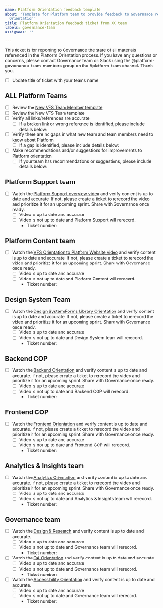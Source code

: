 ```yaml
---
name: Platform Orientation feedback template
about: 'Template for Platform team to provide feedback to Governance re: Platform
  Orientation'
title: Platform Orientation feedback ticket from XX team
labels: governance-team
assignees: ''

---
```


This ticket is for reporting to Governance the state of all materials referenced in the Platform Orientation process. If you have any questions or concerns, please contact Governance team on Slack using the @platform-governance-team-members group on the #platform-team channel. Thank you. 

- [ ] Update title of ticket with your teams name

## ALL Platform Teams
- [ ] Review the [New VFS Team Member template](https://github.com/department-of-veterans-affairs/va.gov-team/edit/master/.github/ISSUE_TEMPLATE/orientation-feedback.md)
- [ ] Review the [New VFS Team template](https://github.com/department-of-veterans-affairs/va.gov-team/issues/new?assignees=&labels=platform-orientation%2C+new-vfs-team%2C+platform-tech-team-support&projects=&template=new-vfs-team.md&title=New+VFS+Team+%5BInsert+team+name+here%5D)
- [ ] Verify all links/references are accurate
   - [ ] If a broken link or wrong reference is identified, please include details below:
- [ ] Verify there are no gaps in what new team and team members need to know about Platform
   - [ ] If a gap is identified, please include details below:
- [ ] Make recommendations and/or suggestions for improvements to Platform orientation
   - [ ] If your team has recommendations or suggestions, please include details below:

## Platform Support team
- [ ] Watch the [Platform Support overview video](https://www.youtube.com/watch?v=iwIQU4XepNQ) and verify content is up to date and accurate. If not, please create a ticket to rerecord the video and prioritize it for an upcoming sprint. Share with Governance once ready.
   - [ ] Video is up to date and accurate
   - [ ] Video is not up to date and Platform Support will rerecord.
     - Ticket number:

## Platform Content team
- [ ] Watch the [VFS Orientation to Platform Website video](https://www.youtube.com/watch?v=yzl6nyLmqkA) and verify content is up to date and accurate. If not, please create a ticket to rerecord the video and prioritize it for an upcoming sprint. Share with Governance once ready.
   - [ ] Video is up to date and accurate
   - [ ] Video is not up to date and Platform Content will rerecord.
     - Ticket number:
        
## Design System Team
- [ ] Watch the [Design System/Forms Library Orientation](https://depo-platform-documentation.scrollhelp.site/getting-started/calendly-orientation-sessions#OrientationSessions-DesignSystem/FormsLibraryOrientation) and verify content is up to date and accurate. If not, please create a ticket to rerecord the video and prioritize it for an upcoming sprint. Share with Governance once ready.
   - [ ] Video is up to date and accurate
   - [ ] Video is not up to date and Design System team will rerecord.
     - Ticket number:

## Backend COP
- [ ] Watch the [Backend Orientation](https://depo-platform-documentation.scrollhelp.site/getting-started/calendly-orientation-sessions#OrientationSessions-Back-endOrientation) and verify content is up to date and accurate. If not, please create a ticket to rerecord the video and prioritize it for an upcoming sprint. Share with Governance once ready.
   - [ ] Video is up to date and accurate
   - [ ] Video is not up to date and Backend COP will rerecord.
     - Ticket number:

## Frontend COP
- [ ] Watch the [Frontend Orientation](https://depo-platform-documentation.scrollhelp.site/getting-started/calendly-orientation-sessions#OrientationSessions-Front-endOrientation) and verify content is up to date and accurate. If not, please create a ticket to rerecord the video and prioritize it for an upcoming sprint. Share with Governance once ready.
   - [ ] Video is up to date and accurate
   - [ ] Video is not up to date and Frontend COP will rerecord.
     - Ticket number:

## Analytics & Insights team
- [ ] Watch the [Analytics Orientation](https://depo-platform-documentation.scrollhelp.site/getting-started/calendly-orientation-sessions#OrientationSessions-AnalyticsOrientation) and verify content is up to date and accurate. If not, please create a ticket to rerecord the video and prioritize it for an upcoming sprint. Share with Governance once ready.
   - [ ] Video is up to date and accurate
   - [ ] Video is not up to date and Analytics & Insights team will rerecord.
     - Ticket number:

## Governance team
- [ ] Watch the [Design & Research](https://depo-platform-documentation.scrollhelp.site/getting-started/calendly-orientation-sessions#OrientationSessions-Design&ResearchOrientation) and verify content is up to date and accurate. 
   - [ ] Video is up to date and accurate
   - [ ] Video is not up to date and Governance team will rerecord.
     - Ticket number:
- [ ] Watch the [QA Orientation](https://depo-platform-documentation.scrollhelp.site/getting-started/calendly-orientation-sessions#OrientationSessions-QAOrientation) and verify content is up to date and accurate.
   - [ ] Video is up to date and accurate
   - [ ] Video is not up to date and Governance team will rerecord.
     - Ticket number:
- [ ] Watch the [Accessibility Orientation](https://depo-platform-documentation.scrollhelp.site/getting-started/calendly-orientation-sessions#OrientationSessions-AccessibilityOrientation) and verify content is up to date and accurate. 
   - [ ] Video is up to date and accurate
   - [ ] Video is not up to date and Governance team will rerecord.
     - Ticket number:
